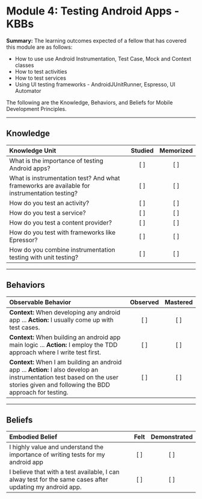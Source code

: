 # Module 4: Testing Android Apps - KBBs
**Summary:**
The learning outcomes expected of a fellow that has covered this module are as follows:
- How to use use Android Instrumentation, Test Case, Mock and Context classes
- How to test activities
- How to test services
- Using UI testing frameworks - AndroidJUnitRunner, Espresso, UI Automator

The following are the Knowledge, Behaviors, and Beliefs for Mobile Development Principles.

----------
## **Knowledge**


| Knowledge Unit   |      Studied      | Memorized |
|:-------------|:------------------:|:--------:|
| What is the importance of testing Android apps?| [ ] | [ ] |
| What is instrumentation test? And what frameworks are available for instrumentation testing?| [ ] | [ ] |
| How do you test an activity?| [ ] | [ ] |
| How do you test a service?| [ ] | [ ] |
| How do you test a content provider? | [ ] | [ ] |
| How do you test with frameworks like Epressor?| [ ] | [ ] |
| How do you combine instrumentation testing with unit testing? | [ ] | [ ] |


----------


## **Behaviors**

| Observable Behavior   |      Observed      | Mastered |
|:-------------|:------------------:|:--------:|
| **Context:** When developing any android app ... **Action:** I usually come up with test cases.| [ ] | [ ]  |
| **Context:**  When building an android app main logic ... **Action:** I employ the TDD approach where I write test first.|   [ ]   |   [ ] |
| **Context:** When I am building an android app ... **Action:** I also develop an instrumentation test based on the user stories given and following the BDD approach for testing. | [ ] | [ ]  |
----------


## **Beliefs**


| Embodied Belief   |      Felt      | Demonstrated |
|:-------------|:------------------:|:--------:|
| I highly value and understand the importance of writing tests for my android app| [ ] | [ ]  |
| I believe that with a test available, I can alway test for the same cases after updating my android app.|   [ ]   |   [ ] |